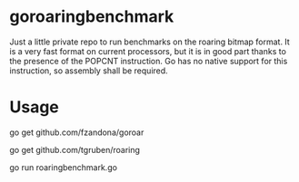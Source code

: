 goroaringbenchmark
==================

Just a little private repo to run benchmarks
on the roaring bitmap format. It is a very 
fast format on current processors, but it is 
in good part thanks to the presence of the POPCNT
instruction. Go has no native support for this
instruction, so assembly shall be required.


Usage
==================

go get  github.com/fzandona/goroar

go get  github.com/tgruben/roaring

go run roaringbenchmark.go
